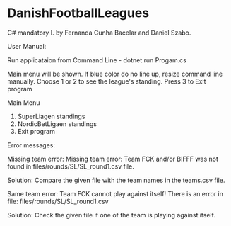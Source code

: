 # DanishFootballLeagues
C# mandatory I. by Fernanda Cunha Bacelar and Daniel Szabo.


User Manual:

Run applicataion from Command Line - dotnet run Progam.cs

Main menu will be shown. If blue color do no line up, resize command line manually.
Choose 1 or 2 to see the league's standing.
Press 3 to Exit program

Main Menu
1. SuperLiagen standings
2. NordicBetLigaen standings
3. Exit program


Error messages:

Missing team error: Missing team error: Team FCK and/or BIFFF was not found in files/rounds/SL/SL_round1.csv file.

Solution: Compare the given file with the team names in the teams.csv file.


Same team error: Team FCK cannot play against itself! There is an error in file: files/rounds/SL/SL_round1.csv

Solution: Check the given file if one of the team is playing against itself.